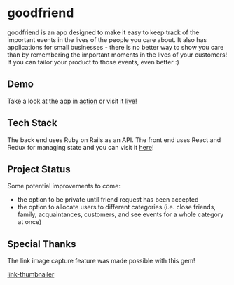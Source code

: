 # goodfriend

goodfriend is an app designed to make it easy to keep track of the important events in the lives of the people you care about. It also has applications for small businesses - there is no better way to show you care than by remembering the important moments in the lives of your customers! If you can tailor your product to those events, even better :)

## Demo

Take a look at the app in [action](https://youtu.be/sjHAAJeoVFM) or visit it [live](https://goodfriend.netlify.app/)!

## Tech Stack
The back end uses Ruby on Rails as an API. The front end uses React and Redux for managing state and you can visit it [here](https://github.com/jzolo22/goodfriend-frontend)!

## Project Status
Some potential improvements to come:

* the option to be private until friend request has been accepted
* the option to allocate users to different categories (i.e. close friends, family, acquaintances, customers, and see events for a whole category at once)



## Special Thanks
The link image capture feature was made possible with this gem!

[link-thumbnailer](https://github.com/gottfrois/link_thumbnailer)  
